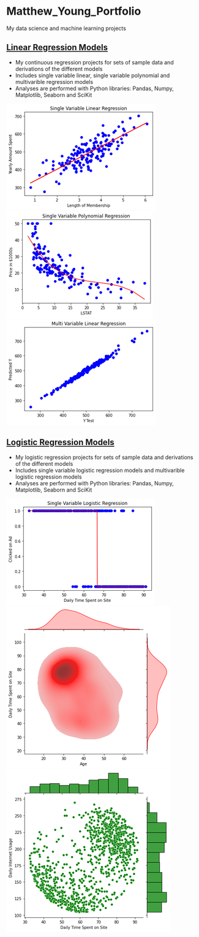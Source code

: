 # Matthew_Young_Portfolio
My data science and machine learning projects

## [Linear Regression Models](https://github.com/mbyoung99/Linear_Regressions)
* My continuous regression projects for sets of sample data and derivations of the different models
* Includes single variable linear, single variable polynomial and multivarible regression models
* Analyses are performed with Python libraries: Pandas, Numpy, Matplotlib, Seaborn and SciKit

![](/Images/LinearModelPlotSingleVar.png)
![](/Images/PolynomialModelPlotSingleVar.png)
![](/Images/LinearModelPlotMultiVar_.png)


## [Logistic Regression Models](https://github.com/mbyoung99/Logistic_Regressions)
* My logistic regression projects for sets of sample data and derivations of the different models
* Includes single variable logistic regression models and multivarible logistic regression models
* Analyses are performed with Python libraries: Pandas, Numpy, Matplotlib, Seaborn and SciKit

![](/Images/LogisticModelPlot_single_variable.png)
![](/Images/LogisticModelPlot_kde.png)
![](/Images/LogisticModelPlot_histogram.png)
